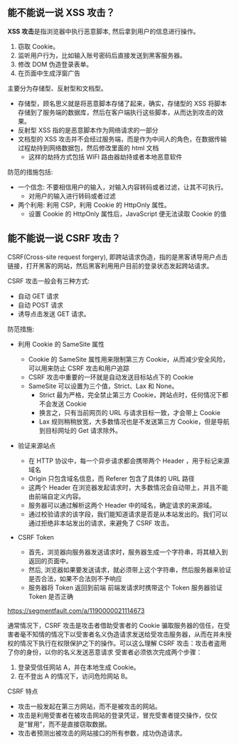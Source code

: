 ## 能不能说一说 XSS 攻击？

**XSS 攻击**是指浏览器中执行恶意脚本, 然后拿到用户的信息进行操作。

1. 窃取 Cookie。
2. 监听用户行为，比如输入账号密码后直接发送到黑客服务器。
3. 修改 DOM 伪造登录表单。
4. 在页面中生成浮窗广告

主要分为存储型、反射型和文档型。

- 存储型，顾名思义就是将恶意脚本存储了起来，确实，存储型的 XSS 将脚本存储到了服务端的数据库，然后在客户端执行这些脚本，从而达到攻击的效果。
- 反射型 XSS 指的是恶意脚本作为网络请求的一部分
- 文档型的 XSS 攻击并不会经过服务端，而是作为中间人的角色，在数据传输过程劫持到网络数据包，然后修改里面的 html 文档
  - 这样的劫持方式包括 WIFI 路由器劫持或者本地恶意软件

防范的措施包括:

- 一个信念: 不要相信用户的输入，对输入内容转码或者过滤，让其不可执行。
  - 对用户的输入进行转码或者过滤
- 两个利用: 利用 CSP，利用 Cookie 的 HttpOnly 属性。
  - 设置 Cookie 的 HttpOnly 属性后，JavaScript 便无法读取 Cookie 的值

## 能不能说一说 CSRF 攻击？

CSRF(Cross-site request forgery), 即跨站请求伪造，指的是黑客诱导用户点击链接，打开黑客的网站，然后黑客利用用户目前的登录状态发起跨站请求。

CSRF 攻击一般会有三种方式:

- 自动 GET 请求
- 自动 POST 请求
- 诱导点击发送 GET 请求。

防范措施:

- 利用 Cookie 的 SameSite 属性

  - Cookie 的 SameSite 属性用来限制第三方 Cookie，从而减少安全风险，可以用来防止 CSRF 攻击和用户追踪
  - CSRF 攻击中重要的一环就是自动发送目标站点下的 Cookie
  - SameSite 可以设置为三个值，Strict、Lax 和 None。
    - Strict 最为严格，完全禁止第三方 Cookie，跨站点时，任何情况下都不会发送 Cookie
    - 换言之，只有当前网页的 URL 与请求目标一致，才会带上 Cookie
    - Lax 规则稍稍放宽，大多数情况也是不发送第三方 Cookie，但是导航到目标网址的 Get 请求除外。

- 验证来源站点

  - 在 HTTP 协议中，每一个异步请求都会携带两个 Header ，用于标记来源域名
  - Origin 只包含域名信息，而 Referer 包含了具体的 URL 路径
  - 这两个 Header 在浏览器发起请求时，大多数情况会自动带上，并且不能由前端自定义内容。
  - 服务器可以通过解析这两个 Header 中的域名，确定请求的来源域。
  - 通过校验请求的该字段，我们能知道请求是否是从本站发出的。我们可以通过拒绝非本站发出的请求，来避免了 CSRF 攻击。

- CSRF Token
  - 首先，浏览器向服务器发送请求时，服务器生成一个字符串，将其植入到返回的页面中。
  - 然后, 浏览器如果要发送请求，就必须带上这个字符串，然后服务器来验证是否合法，如果不合法则不予响应
  - 服务器将 Token 返回到前端 前端发请求时携带这个 Token 服务器验证 Token 是否正确

https://segmentfault.com/a/1190000021114673

通常情况下，CSRF 攻击是攻击者借助受害者的 Cookie 骗取服务器的信任，在受害者毫不知情的情况下以受害者名义伪造请求发送给受攻击服务器，从而在并未授权的情况下执行在权限保护之下的操作。可以这么理解 CSRF 攻击：攻击者盗用了你的身份，以你的名义发送恶意请求
受害者必须依次完成两个步骤：

1. 登录受信任网站 A，并在本地生成 Cookie。
2. 在不登出 A 的情况下，访问危险网站 B。

CSRF 特点

- 攻击一般发起在第三方网站，而不是被攻击的网站。
- 攻击是利用受害者在被攻击网站的登录凭证，冒充受害者提交操作，仅仅是“冒用”，而不是直接窃取数据。
- 攻击者预测出被攻击的网站接口的所有参数，成功伪造请求。
